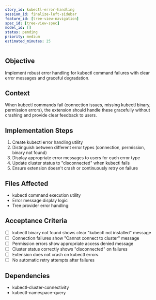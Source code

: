 ```yaml
---
story_id: kubectl-error-handling
session_id: finalize-left-sidebar
feature_id: [tree-view-navigation]
spec_id: [tree-view-spec]
model_id: []
status: pending
priority: medium
estimated_minutes: 25
---
```


## Objective
Implement robust error handling for kubectl command failures with clear error messages and graceful degradation.

## Context
When kubectl commands fail (connection issues, missing kubectl binary, permission errors), the extension should handle these gracefully without crashing and provide clear feedback to users.

## Implementation Steps
1. Create kubectl error handling utility
2. Distinguish between different error types (connection, permission, binary not found)
3. Display appropriate error messages to users for each error type
4. Update cluster status to "disconnected" when kubectl fails
5. Ensure extension doesn't crash or continuously retry on failure

## Files Affected
- kubectl command execution utility
- Error message display logic
- Tree provider error handling

## Acceptance Criteria
- [ ] kubectl binary not found shows clear "kubectl not installed" message
- [ ] Connection failures show "Cannot connect to cluster" message
- [ ] Permission errors show appropriate access denied message
- [ ] Cluster status correctly shows "disconnected" on failures
- [ ] Extension does not crash on kubectl errors
- [ ] No automatic retry attempts after failures

## Dependencies
- kubectl-cluster-connectivity
- kubectl-namespace-query

